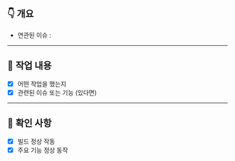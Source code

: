 <!-- 제목 : [분류] : 제목 -->
<!-- 분류 = 이슈 분류  -->
## 👇 개요
<!-- 간단한 개요  -->
- 연관된 이슈 : <!-- #1  -->

---

## 🔨 작업 내용

- [x] 어떤 작업을 했는지
- [x] 관련된 이슈 또는 기능 (있다면)

---

## 🧪 확인 사항

- [x] 빌드 정상 작동
- [x] 주요 기능 정상 동작
